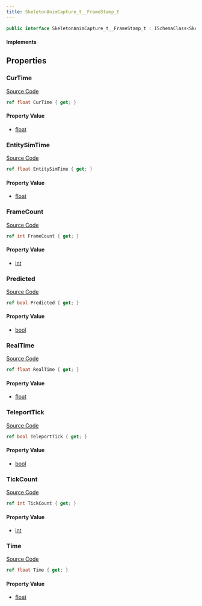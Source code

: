 ```yaml
---
title: SkeletonAnimCapture_t__FrameStamp_t
---
```


```csharp
public interface SkeletonAnimCapture_t__FrameStamp_t : ISchemaClass<SkeletonAnimCapture_t__FrameStamp_t>, ISchemaField, ISchemaClass, INativeHandle
```

#### Implements

## Properties

### CurTime

[Source Code](https://github.com/swiftly-solution/swiftlys2/blob/main/managed/src/SwiftlyS2.Generated/Schemas/Interfaces/SkeletonAnimCapture_t__FrameStamp_t.cs#L25)

```csharp
ref float CurTime { get; }
```

#### Property Value

- [float](https://learn.microsoft.com/dotnet/api/system.single)

### EntitySimTime

[Source Code](https://github.com/swiftly-solution/swiftlys2/blob/main/managed/src/SwiftlyS2.Generated/Schemas/Interfaces/SkeletonAnimCapture_t__FrameStamp_t.cs#L19)

```csharp
ref float EntitySimTime { get; }
```

#### Property Value

- [float](https://learn.microsoft.com/dotnet/api/system.single)

### FrameCount

[Source Code](https://github.com/swiftly-solution/swiftlys2/blob/main/managed/src/SwiftlyS2.Generated/Schemas/Interfaces/SkeletonAnimCapture_t__FrameStamp_t.cs#L29)

```csharp
ref int FrameCount { get; }
```

#### Property Value

- [int](https://learn.microsoft.com/dotnet/api/system.int32)

### Predicted

[Source Code](https://github.com/swiftly-solution/swiftlys2/blob/main/managed/src/SwiftlyS2.Generated/Schemas/Interfaces/SkeletonAnimCapture_t__FrameStamp_t.cs#L23)

```csharp
ref bool Predicted { get; }
```

#### Property Value

- [bool](https://learn.microsoft.com/dotnet/api/system.boolean)

### RealTime

[Source Code](https://github.com/swiftly-solution/swiftlys2/blob/main/managed/src/SwiftlyS2.Generated/Schemas/Interfaces/SkeletonAnimCapture_t__FrameStamp_t.cs#L27)

```csharp
ref float RealTime { get; }
```

#### Property Value

- [float](https://learn.microsoft.com/dotnet/api/system.single)

### TeleportTick

[Source Code](https://github.com/swiftly-solution/swiftlys2/blob/main/managed/src/SwiftlyS2.Generated/Schemas/Interfaces/SkeletonAnimCapture_t__FrameStamp_t.cs#L21)

```csharp
ref bool TeleportTick { get; }
```

#### Property Value

- [bool](https://learn.microsoft.com/dotnet/api/system.boolean)

### TickCount

[Source Code](https://github.com/swiftly-solution/swiftlys2/blob/main/managed/src/SwiftlyS2.Generated/Schemas/Interfaces/SkeletonAnimCapture_t__FrameStamp_t.cs#L31)

```csharp
ref int TickCount { get; }
```

#### Property Value

- [int](https://learn.microsoft.com/dotnet/api/system.int32)

### Time

[Source Code](https://github.com/swiftly-solution/swiftlys2/blob/main/managed/src/SwiftlyS2.Generated/Schemas/Interfaces/SkeletonAnimCapture_t__FrameStamp_t.cs#L17)

```csharp
ref float Time { get; }
```

#### Property Value

- [float](https://learn.microsoft.com/dotnet/api/system.single)

